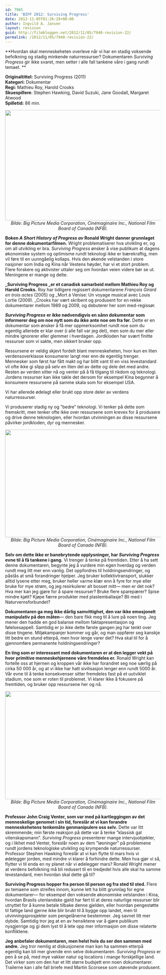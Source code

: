 ```yaml
---
id: 7965
title: 'BIFF 2012: Surviving Progress'
date: 2012-11-05T01:26:29+00:00
author: Ingvild A. Jansen
layout: revision
guid: http://filmbloggen.net/2012/11/05/7940-revision-22/
permalink: /2012/11/05/7940-revision-22/
---
```

**Hvordan skal menneskeheten overleve når vi har en stadig voksende befolkning og stadig minkende naturressurser? Dokumentaren _Surviving Progress_ gir ikke svaret, men setter i alle fall tankene våre i gang rundt temaet. **

**Originaltittel:** Surviving Progress (2011)  
**Kategori:** Dokumentar  
**Regi:** Mathieu Roy, Harold Crooks  
**Skuespillere**: Stephen Hawking, David Suzuki, Jane Goodall, Margaret Atwood  
**Spilletid:** 86 min.

<p style="text-align: center">
  <a href="http://filmbloggen.net/?attachment_id=7950" rel="attachment wp-att-7950"><img class="aligncenter size-large wp-image-7950" src="http://filmbloggen.net/wp-content/uploads//2012/11/surviving_suit-620x357.jpg" alt="" width="620" height="357" /></a><em>Bilde: Big Picture Media Corporation, Cinémaginaire Inc., National Film Board of Canada (NFB).</em>
</p>

**Boken _A Short History of Progress_ _av_ Ronald Wright danner grunnlaget for denne dokumentarfilmen.** Wright problematiserer hva utvikling er, og om all utvikling er bra. _Surviving Progress_ ønsker å vise publikum at dagens økonomiske system og optimisme rundt teknologi ikke er bærekraftig, men vil føre til en uunngåelig kollaps. Hvis den økende velstanden i store nasjoner som India og Kina når Vestens høyder, har vi et stort problem. Flere forskere og aktivister uttaler seg om hvordan veien videre bør se ut. Meningene er mange og delte.

**_Surviving Progress _er et canadisk samarbeid mellom Mathieu Roy og Harold Crooks.** Roy har tidligere regissert dokumentarene _François Girard en trois actes_ (2005) og _Mort à Venise: Un voyage musical avec Louis Lortie (2009). _Crooks har vært skribent og produsent for en rekke dokumentarer mellom 1989 og 2009, og debuterer her som med-regissør.

**_Surviving Progress_** **er ikke nødvendigvis en sånn dokumentar som informerer deg om noe nytt som du ikke ante noe om fra før.** Dette er en dokumentar som ønsker å få mer oppmerksomhet rundt noe som du egentlig allerede er klar over (i alle fall var jeg det), men som du mer eller mindre ignorerer eller glemmer i hverdagen. Jordkloden har svært finitte ressurser som vi sakte, men sikkert bruker opp.

Ressursene er veldig skjevt fordelt blant menneskeheten, hvor kun en liten verdensoverklasse konsumerer langt mer enn de egentlig trenger. Mennesker som først har fått makt og har blitt vant til en viss levestandard vil ofte ikke gi slipp på selv en liten del av dette og dele det med andre. Resten av verden sitter nå og venter på å få tilgang til rikdom og teknologi. Jordens ressurser kan ikke takle det dersom for eksempel Kina begynner å konsumere ressursene på samme skala som for eksempel USA.

Vi har allerede ødelagt eller brukt opp store deler av verdens naturressurser.

Vi produserer stadig ny og ”bedre” teknologi. Vi tenker på dette som fremskritt, men tenker ofte ikke over ressursene som kreves for å produsere og drive denne teknologien, eller hvordan utvinningen av disse ressursene påvirker jordkloden, dyr og mennesker.

<p style="text-align: center">
  <a href="http://filmbloggen.net/?attachment_id=7952" rel="attachment wp-att-7952"><img class="aligncenter" src="http://filmbloggen.net/wp-content/uploads//2012/11/PROGRESS_man_city_scape-620x348.jpg" alt="" width="620" height="348" /></a><em>Bilde: Big Picture Media Corporation, Cinémaginaire Inc., National Film Board of Canada (NFB).</em>
</p>

**Selv om dette ikke er banebrytende opplysninger, har _Surviving Progress_ evne til å få tankene i gang.** Vi trenger å tenke på fremtiden. Etter å ha sett denne dokumentaren, begynte jeg å vurdere min egen hverdag og verden rundt meg litt mer enn vanlig. Det oppfordres til holdningsendringer, og påstås at små forandringer hjelper. Jeg bruker kollektivtransport, slukker alltid lysene etter meg, bruker heller varme klær enn å fyre for mye eller bruke for mye strøm, og jeg resirkulerer alt bosset mitt— men er det nok? Hva mer kan jeg gjøre for å spare ressurser? Bruke flere sparepærer? Spise mindre kjøtt? Kjøpe færre produkter med plastemballasje? Bli med i Naturvernsforbundet?

**Dokumentaren ga meg ikke dårlig samvittighet, den var ikke emosjonelt** **manipulativ på den måten**— den bare fikk meg til å lure på noen ting. Jeg mener den hadde en god balanse mellom faktapresentasjon og følelsesappell. Samtidig er jo ikke dette første gangen jeg har tenkt over disse tingene. Miljøkampanjer kommer og går, og man oppfører seg kanskje litt bedre en stund etterpå, men hvor lenge varer det? Hva skal til for å gjennomføre permanente holdningsendringer?

**En ting som er interessant med dokumentaren er at den legger vekt på hvor** **primitive menneskehjernene våre fremdeles er.** Ronald Wright kan fortelle oss at hjernen og kroppen vår ikke har forandret seg noe særlig på cirka 50 000 år, og at vi ikke har hatt sivilisasjon lenger enn rundt 5000 år. Vår evne til å tenke konsekvenser sitter fremdeles fast på et uutviklet stadium, noe som er roten til problemet. Vi klarer ikke å fokusere på fremtiden, og bruker opp ressursene her og nå.

<p style="text-align: center">
  <a href="http://filmbloggen.net/?attachment_id=7951" rel="attachment wp-att-7951"><img class="aligncenter size-large wp-image-7951" src="http://filmbloggen.net/wp-content/uploads//2012/11/MOV_Surviving_PROGRESS2_2293-620x349.jpg" alt="" width="620" height="349" /></a><em>Bilde: Big Picture Media Corporation, Cinémaginaire Inc., National Film Board of Canada (NFB).</em>
</p>

**Professor John Craig Venter, som var med på kartleggingen av det menneskelige genomet i sin tid, foreslår at vi kan forandre menneskehetens tenkemåte genmanipulere oss selv.** Dette var litt skremmende; min første reaksjon på dette var å tenke ”klassisk gal vitenskapsmann”. _Surviving Progress_ presenterer mange intervjuobjekter, og i likhet med Venter, foreslår noen av dem ”løsninger” på problemene rundt jordens teknologiske utvikling og krympende naturressurser. Professor Stephen Hawking foreslår at vi kan flytte til mars hvis vi ødelegger jorden, med mindre vi klarer å forhindre dette. Men hva gjør vi så, flytter vi til enda en ny planet når vi ødelegger mars? Ronald Wright mener at verdens befolkning må bli redusert til en tredjedel hvis alle skal ha samme levestandard, men hvordan skal dette gå til?

**Surviving Progress hopper fra person til person og fra sted til sted.** Flere av temaene som streifes innom, kunne lett ha blitt grunnlag for egne dokumentarer— for eksempel den voksende økonomiske velstanden i Kina, hvordan Brasils utenlandske gjeld har ført til at deres naturlige ressurser blir utnyttet for å kunne betale tilbake denne gjelden, eller hvordan pengestøtte til fattige land gjerne ikke blir brukt til å bygge opp landet, men til utvinningsprosjekter som pengelånerne bestemmer. Jeg savnet litt mer dybde. Samtidig tror jeg at en av hensiktene var å gjøre publikum nysgjerrige og gi dem lyst til å lete opp mer informasjon om disse relaterte konfliktene.

**Jeg anbefaler dokumentaren, men helst hvis du ser den sammen med andre.** Jeg tror nemlig at diskusjonene man kan ha sammen etterpå egentlig kan bli mer givende enn selve dokumentaren. _Surviving Progress_ er pen å se på, med mye vakker natur og locations i mange forskjellige land. Det virker som om den har et litt større budsjett enn noen dokumentarer. Trailerne kan i alle fall briefe med Martin Scorsese som utøvende produsent.

<div class="video-shortcode">
</div>